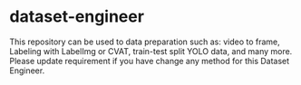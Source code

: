# dataset-engineer
This repository can be used to data preparation such as: video to frame, Labeling with LabelImg or CVAT, train-test split YOLO data, and many more. Please update requirement if you have change any method for this Dataset Engineer. 

